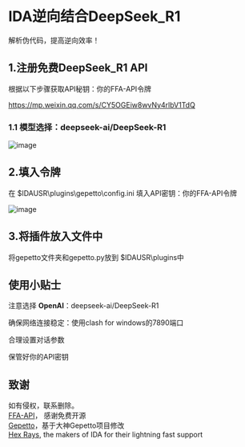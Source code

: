 # IDA逆向结合DeepSeek_R1

解析伪代码，提高逆向效率！  

## 1.注册免费DeepSeek_R1 API

根据以下步骤获取API秘钥：你的FFA-API令牌  

https://mp.weixin.qq.com/s/CY5OGEiw8wvNy4rlbV1TdQ
### 1.1 模型选择：deepseek-ai/DeepSeek-R1
![image](https://github.com/user-attachments/assets/248d17f4-0477-4b4b-aa84-d729b5de4fa6)



## 2.填入令牌

在 $IDAUSR\plugins\gepetto\config.ini   填入API密钥：你的FFA-API令牌


![image](https://github.com/user-attachments/assets/137336b0-d1e3-48e5-92b9-013eeac963d3)


## 3.将插件放入文件中
将gepetto文件夹和gepetto.py放到 $IDAUSR\plugins中

## 使用小贴士
注意选择 **OpenAI**：deepseek-ai/DeepSeek-R1

确保网络连接稳定：使用clash for windows的7890端口

合理设置对话参数

保管好你的API密钥



## 致谢
如有侵权，联系删除。   
[FFA-API](https://api.ffa.chat/)， 感谢免费开源   
[Gepetto](https://github.com/JusticeRage/Gepetto)，基于大神Gepetto项目修改   
[Hex Rays](https://hex-rays.com/), the makers of IDA for their lightning fast support   

